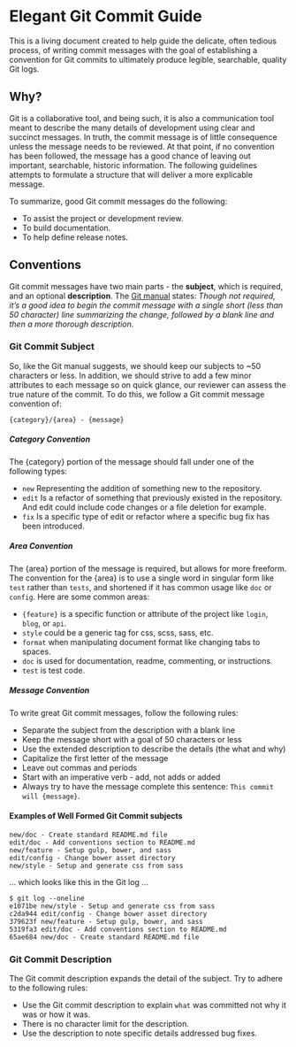 # Elegant Git Commit Guide

This is a living document created to help guide the delicate, often tedious process, of writing commit messages with the goal of establishing a convention for Git commits to ultimately produce legible, searchable, quality Git logs.

## Why?
Git is a collaborative tool, and being such, it is also a communication tool meant to describe the many details of development using clear and succinct messages.  In truth, the commit message is of little consequence unless the message needs to be reviewed.  At that point, if no convention has been followed, the message has a good chance of leaving out important, searchable, historic information.  The following guidelines attempts to formulate a structure that will deliver a more explicable message.

To summarize, good Git commit messages do the following:

  * To assist the project or development review.
  * To build documentation.
  * To help define release notes.

## Conventions
Git commit messages have two main parts - the **subject**, which is required, and an optional **description**.  The [Git manual](https://www.kernel.org/pub/software/scm/git/docs/git-commit.html#_discussion) states:  *Though not required, it’s a good idea to begin the commit message with a single short (less than 50 character) line summarizing the change, followed by a blank line and then a more thorough description.*

### Git Commit Subject
So, like the Git manual suggests, we should keep our subjects to ~50 characters or less.  In addition, we should strive to add a few minor attributes to each message so on quick glance, our reviewer can assess the true nature of the commit.  To do this, we follow a Git commit message convention of:

    {category}/{area} - {message}

##### Category Convention
The {category} portion of the message should fall under one of the following types:

  * `new` Representing the addition of something new to the repository.
  * `edit` Is a refactor of something that previously existed in the repository.  And edit could include code changes or a file deletion for example.
  * `fix` Is a specific type of edit or refactor where a specific bug fix has been introduced.

##### Area Convention
The {area} portion of the message is required, but allows for more freeform.  The convention for the {area} is to use a single word in singular form like `test` rather than `tests`, and shortened if it has common usage like `doc` or `config`.  Here are some common areas:

  * `{feature}` is a specific function or attribute of the project like `login`, `blog`, or `api`.
  * `style` could be a generic tag for css, scss, sass, etc.
  * `format` when manipulating document format like changing tabs to spaces.
  * `doc` is used for documentation, readme, commenting, or instructions.
  * `test` is test code.

##### Message Convention
To write great Git commit messages, follow the following rules:

  * Separate the subject from the description with a blank line
  * Keep the message short with a goal of 50 characters or less
  * Use the extended description to describe the details (the what and why)
  * Capitalize the first letter of the message
  * Leave out commas and periods
  * Start with an imperative verb - add, not adds or added
  * Always try to have the message complete this sentence: `This commit will {message}`.

#### Examples of Well Formed Git Commit subjects

    new/doc - Create standard README.md file
    edit/doc - Add conventions section to README.md
    new/feature - Setup gulp, bower, and sass
    edit/config - Change bower asset directory
    new/style - Setup and generate css from sass

... which looks like this in the Git log ...

    $ git log --oneline
    e1071be new/style - Setup and generate css from sass
    c2da944 edit/config - Change bower asset directory
    379623f new/feature - Setup gulp, bower, and sass
    5319fa3 edit/doc - Add conventions section to README.md
    65ae684 new/doc - Create standard README.md file

### Git Commit Description
The Git commit description expands the detail of the subject.  Try to adhere to the following rules:

  * Use the Git commit description to explain `what` was committed not why it was or how it was.
  * There is no character limit for the description.
  * Use the description to note specific details addressed bug fixes.
